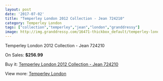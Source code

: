 ```yaml
---
layout: post
date: '2017-07-02'
title: "Temperley London 2012 Collection - Jean 724210"
category: Temperley London
tags: ["collection","temperley","jean","london","granddressy"]
image: http://img.granddressy.com/16471-thickbox_default/temperley-london-2012-collection-jean-724210.jpg
---
```

Temperley London 2012 Collection - Jean 724210

On Sales: **$256.99**
<a href="https://www.granddressy.com/en/temperley-london/15480-temperley-london-2012-collection-jean-724210.html"><amp-img layout="responsive" width="600" height="600" src="//img.granddressy.com/16471-thickbox_default/temperley-london-2012-collection-jean-724210.jpg" alt="Temperley London 2012 Collection - Jean 724210 0" /></a>

Buy it: [Temperley London 2012 Collection - Jean 724210](https://www.granddressy.com/en/temperley-london/15480-temperley-london-2012-collection-jean-724210.html "Temperley London 2012 Collection - Jean 724210")

View more: [Temperley London](https://www.granddressy.com/en/43-temperley-london "Temperley London")